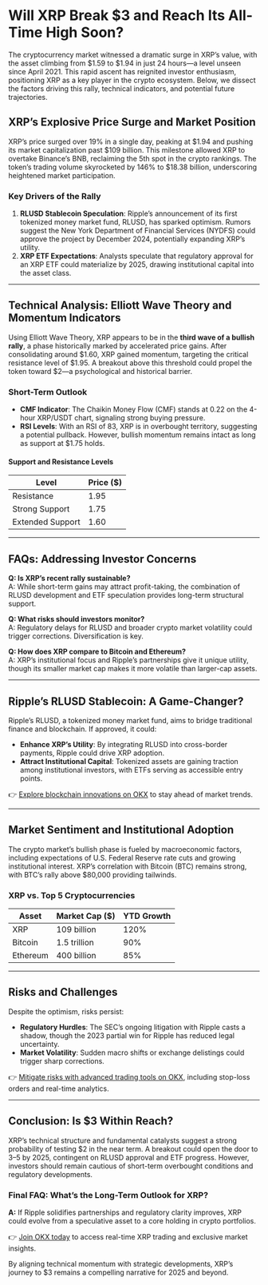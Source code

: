 # Will XRP Break $3 and Reach Its All-Time High Soon?

The cryptocurrency market witnessed a dramatic surge in XRP’s value, with the asset climbing from $1.59 to $1.94 in just 24 hours—a level unseen since April 2021. This rapid ascent has reignited investor enthusiasm, positioning XRP as a key player in the crypto ecosystem. Below, we dissect the factors driving this rally, technical indicators, and potential future trajectories.

## XRP’s Explosive Price Surge and Market Position

XRP’s price surged over 19% in a single day, peaking at $1.94 and pushing its market capitalization past $109 billion. This milestone allowed XRP to overtake Binance’s BNB, reclaiming the 5th spot in the crypto rankings. The token’s trading volume skyrocketed by 146% to $18.38 billion, underscoring heightened market participation.

### Key Drivers of the Rally  
1. **RLUSD Stablecoin Speculation**: Ripple’s announcement of its first tokenized money market fund, RLUSD, has sparked optimism. Rumors suggest the New York Department of Financial Services (NYDFS) could approve the project by December 2024, potentially expanding XRP’s utility.  
2. **XRP ETF Expectations**: Analysts speculate that regulatory approval for an XRP ETF could materialize by 2025, drawing institutional capital into the asset class.  

---

## Technical Analysis: Elliott Wave Theory and Momentum Indicators

Using Elliott Wave Theory, XRP appears to be in the **third wave of a bullish rally**, a phase historically marked by accelerated price gains. After consolidating around $1.60, XRP gained momentum, targeting the critical resistance level of $1.95. A breakout above this threshold could propel the token toward $2—a psychological and historical barrier.

### Short-Term Outlook  
- **CMF Indicator**: The Chaikin Money Flow (CMF) stands at 0.22 on the 4-hour XRP/USDT chart, signaling strong buying pressure.  
- **RSI Levels**: With an RSI of 83, XRP is in overbought territory, suggesting a potential pullback. However, bullish momentum remains intact as long as support at $1.75 holds.  

#### Support and Resistance Levels  
| Level       | Price ($) |  
|-------------|-----------|  
| Resistance    | 1.95      |  
| Strong Support| 1.75      |  
| Extended Support| 1.60    |  

---

## FAQs: Addressing Investor Concerns  

**Q: Is XRP’s recent rally sustainable?**  
A: While short-term gains may attract profit-taking, the combination of RLUSD development and ETF speculation provides long-term structural support.  

**Q: What risks should investors monitor?**  
A: Regulatory delays for RLUSD and broader crypto market volatility could trigger corrections. Diversification is key.  

**Q: How does XRP compare to Bitcoin and Ethereum?**  
A: XRP’s institutional focus and Ripple’s partnerships give it unique utility, though its smaller market cap makes it more volatile than larger-cap assets.  

---

## Ripple’s RLUSD Stablecoin: A Game-Changer?

Ripple’s RLUSD, a tokenized money market fund, aims to bridge traditional finance and blockchain. If approved, it could:  
- **Enhance XRP’s Utility**: By integrating RLUSD into cross-border payments, Ripple could drive XRP adoption.  
- **Attract Institutional Capital**: Tokenized assets are gaining traction among institutional investors, with ETFs serving as accessible entry points.  

👉 [Explore blockchain innovations on OKX](https://bit.ly/okx-bonus) to stay ahead of market trends.  

---

## Market Sentiment and Institutional Adoption  

The crypto market’s bullish phase is fueled by macroeconomic factors, including expectations of U.S. Federal Reserve rate cuts and growing institutional interest. XRP’s correlation with Bitcoin (BTC) remains strong, with BTC’s rally above $80,000 providing tailwinds.  

### XRP vs. Top 5 Cryptocurrencies  
| Asset       | Market Cap ($) | YTD Growth |  
|-------------|----------------|------------|  
| XRP         | 109 billion    | 120%       |  
| Bitcoin     | 1.5 trillion   | 90%        |  
| Ethereum    | 400 billion    | 85%        |  

---

## Risks and Challenges  

Despite the optimism, risks persist:  
- **Regulatory Hurdles**: The SEC’s ongoing litigation with Ripple casts a shadow, though the 2023 partial win for Ripple has reduced legal uncertainty.  
- **Market Volatility**: Sudden macro shifts or exchange delistings could trigger sharp corrections.  

👉 [Mitigate risks with advanced trading tools on OKX](https://bit.ly/okx-bonus), including stop-loss orders and real-time analytics.  

---

## Conclusion: Is $3 Within Reach?

XRP’s technical structure and fundamental catalysts suggest a strong probability of testing $2 in the near term. A breakout could open the door to $3–$5 by 2025, contingent on RLUSD approval and ETF progress. However, investors should remain cautious of short-term overbought conditions and regulatory developments.

### Final FAQ: What’s the Long-Term Outlook for XRP?  
**A:** If Ripple solidifies partnerships and regulatory clarity improves, XRP could evolve from a speculative asset to a core holding in crypto portfolios.  

👉 [Join OKX today](https://bit.ly/okx-bonus) to access real-time XRP trading and exclusive market insights.  

By aligning technical momentum with strategic developments, XRP’s journey to $3 remains a compelling narrative for 2025 and beyond.